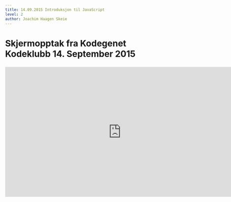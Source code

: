 ```yaml
---
title: 14.09.2015 Introduksjon til JavaScript
level: 2
author: Joachim Haagen Skeie
---
```


<h1>Skjermopptak fra Kodegenet Kodeklubb 14. September 2015</h1>

<div style="text-align: center; margin-top: 25px;">
<iframe src="https://player.vimeo.com/video/139338378" width="750" height="421" frameborder="0" webkitallowfullscreen mozallowfullscreen allowfullscreen></iframe>
</div>